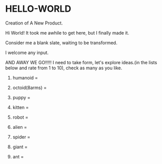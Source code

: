 # HELLO-WORLD

Creation of A New Product.

Hi World! It took me awhile to get here, but I finally made it.

Consider me a blank slate, waiting to be transformed.

I welcome any input.

AND AWAY WE GO!!!!!
I need to take form, let's explore ideas.(in the lists below and rate from 1 to 10), check as many as you like.

1) humanoid =

2) octoid(8arms) =

3) puppy =

4) kitten =

5) robot =

6) alien =

7) spider =

8) giant =

9) ant =


